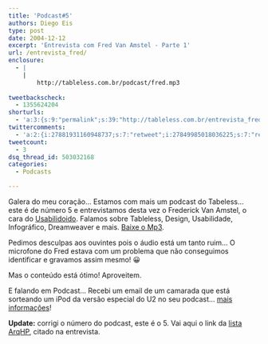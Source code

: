 ```yaml
---
title: 'Podcast#5'
authors: Diego Eis
type: post
date: 2004-12-12
excerpt: 'Entrevista com Fred Van Amstel - Parte 1'
url: /entrevista_fred/
enclosure:
  - |
    |
        http://tableless.com.br/podcast/fred.mp3
        
tweetbackscheck:
  - 1355624204
shorturls:
  - 'a:3:{s:9:"permalink";s:39:"http://tableless.com.br/entrevista_fred";s:7:"tinyurl";s:26:"http://tinyurl.com/3rjn8wt";s:4:"isgd";s:19:"http://is.gd/PyBgDA";}'
twittercomments:
  - 'a:2:{i:27881931160948737;s:7:"retweet";i:27849985018036225;s:7:"retweet";}'
tweetcount:
  - 3
dsq_thread_id: 503032168
categories:
  - Podcasts

---
```

Galera do meu coração&#8230; Estamos com mais um podcast do Tabeless&#8230; este é de número 5 e entrevistamos desta vez o Frederick Van Amstel, o cara do [Usabilidoido][1]. Falamos sobre Tableless, Design, Usabilidade, Infográfico, Dreamweaver e mais. [Baixe o Mp3][2]. 

Pedimos desculpas aos ouvintes pois o áudio está um tanto ruim&#8230; O microfone do Fred estava com um problema que não conseguimos identificar e gravamos assim mesmo! 😀
              
Mas o conteúdo está ótimo! Aproveitem. 

E falando em Podcast&#8230; Recebi um email de um camarada que está sorteando um iPod da versão especial do U2 no seu podcast&#8230; [mais informações][3]! 

**Update:** corrigi o número do podcast, este é o 5. Vai aqui o link da [lista ArqHP][4], citado na entrevista.

 [1]: http://www.usabilidoido.com.br/
 [2]: http://tableless.com.br/podcast/fred.mp3
 [3]: http://www.kdmix.com/ukpodcast/
 [4]: http://lists.topica.com/lists/arqhp/ "lista ArqHP"